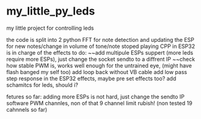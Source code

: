 # my_little_py_leds
my little project for controlling leds

the code is split into 2
python FFT for note detection and updating the ESP for new notes/change in volume of tone/note stoped playing
CPP in ESP32 is in charge of the effects
to do:
  ~~add multipule ESPs suppert (more leds require more ESPs), just change the socket sendto to a diffrent IP
  ~~check how stable PWM is, works well enough for the untrained eye, (might have flash banged my self too)
  add loop back without VB cable 
  add low pass step response in the ESP32 effects, maybe pre set effects too? 
  add schamitcs for leds, should i?

fetures so far:
  adding more ESPs is not hard, just change the sendto IP
  software PWM channles, non of that 9 channel limit rubish! (non tested 19 cahnnels so far)
